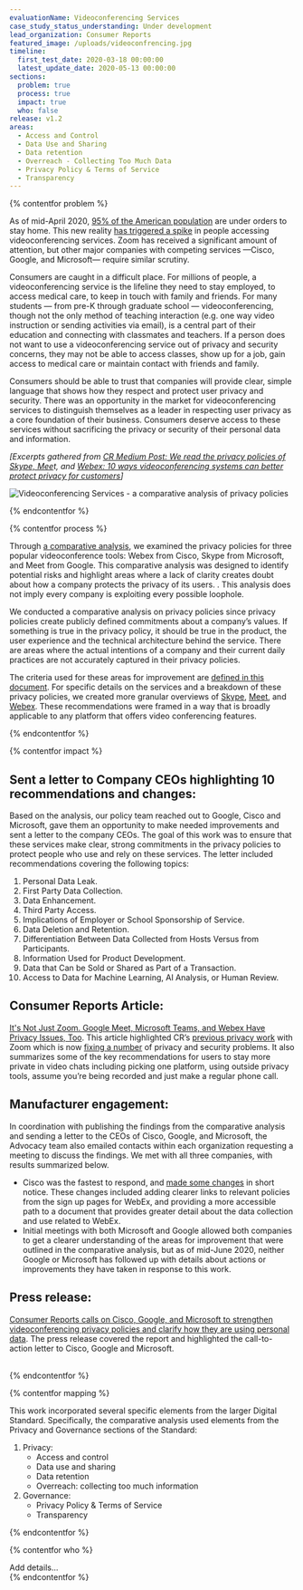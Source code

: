 ```yaml
---
evaluationName: Videoconferencing Services
case_study_status_understanding: Under development
lead_organization: Consumer Reports
featured_image: /uploads/videoconfrencing.jpg
timeline:
  first_test_date: 2020-03-18 00:00:00
  latest_update_date: 2020-05-13 00:00:00
sections:
  problem: true
  process: true
  impact: true
  who: false
release: v1.2
areas:
  - Access and Control
  - Data Use and Sharing
  - Data retention
  - Overreach - Collecting Too Much Data
  - Privacy Policy & Terms of Service
  - Transparency
---
```


{% contentfor problem %}
<div class="editable mt-3">
<p>As of mid-April 2020, <a target="_blank" rel="noopener"
href="https://www.nytimes.com/interactive/2020/us/coronavirus-stay-at-home-order.html">95%
of the American population</a> are under orders to stay home. This new
reality <a target="_blank" rel="noopener"
href="https://www.appannie.com/en/insights/market-data/video-conferencing-apps-surge-coronavirus/">has
triggered a spike</a> in people accessing videoconferencing services. Zoom
has received a significant amount of attention, but other major companies
with competing services &mdash;Cisco, Google, and Microsoft&mdash; require
similar scrutiny.</p><p>Consumers are caught in a difficult place. For
millions of people, a videoconferencing service is the lifeline they need to
stay employed, to access medical care, to keep in touch with family and
friends. For many students &mdash; from pre-K through graduate school
&mdash; videoconferencing, though not the only method of teaching
interaction (e.g. one way video instruction or sending activities via
email), is a central part of their education and connecting with classmates
and teachers. If a person does not want to use a videoconferencing service
out of privacy and security concerns, they may not be able to access
classes, show up for a job, gain access to medical care or maintain contact
with friends and family.</p><p>Consumers should be able to trust that
companies will provide clear, simple language that shows how they respect
and protect user privacy and security. There was an opportunity in the
market for videoconferencing services to distinguish themselves as a leader
in respecting user privacy as a core foundation of their business. Consumers
deserve access to these services without sacrificing the privacy or security
of their personal data and information.&nbsp;</p><p><em>[Excerpts gathered
from <a target="_blank" rel="noopener"
href="https://medium.com/cr-digital-lab/skype-meet-webex-videoconference-privacy-845bc8360fd3">CR
Medium Post: We read the privacy policies of Skype, Mee</a>t, and <a
target="_blank" rel="noopener"
href="https://medium.com/cr-digital-lab/skype-meet-webex-videoconference-privacy-845bc8360fd3">Webex:
10 ways videoconferencing systems can better protect privacy for
customers</a>]</em></p>
<p>
<img src="/uploads/mapping-01-inline.png" alt="Videoconferencing Services - a comparative analysis of privacy policies"/>
</p>
</div>
{% endcontentfor %}

{% contentfor process %}
<div class="editable mt-3">
<p>Through <a target="_blank" rel="noopener"
href="https://medium.com/cr-digital-lab/skype-meet-webex-videoconference-privacy-845bc8360fd3">a
comparative analysis</a>, we examined the privacy policies for three popular
videoconference tools: Webex from Cisco, Skype from Microsoft, and Meet from
Google. This comparative analysis was designed to identify potential risks
and highlight areas where a lack of clarity creates doubt about how a
company protects the privacy of its users. . This analysis does not imply
every company is exploiting every possible loophole.&nbsp;</p><p>We
conducted a comparative analysis on privacy policies since privacy policies
create publicly defined commitments about a company&rsquo;s values. If
something is true in the privacy policy, it should be true in the product,
the user experience and the technical architecture behind the service. There
are areas where the actual intentions of a company and their current daily
practices are not accurately captured in their privacy policies.</p><p>The
criteria used for these areas for improvement are <a target="_blank"
rel="noopener"
href="https://medium.com/cr-digital-lab/comparative-analysis-rubric-2d999ed0fa69">defined
in this document</a>. For specific details on the services and a breakdown
of these privacy policies, we created more granular overviews of <a
target="_blank" rel="noopener"
href="https://medium.com/cr-digital-lab/skype-teams-microsoft-policy-review-299bd1403c4b">Skype</a>,
<a target="_blank" rel="noopener"
href="https://medium.com/cr-digital-lab/meet-duo-hangout-google-policy-review-deae151cd773">Meet</a>,
and <a target="_blank" rel="noopener"
href="https://medium.com/cr-digital-lab/webex-cisco-policy-review-3608a1eafddf">Webex</a>.
These recommendations were framed in a way that is broadly applicable to any
platform that offers video conferencing features.&nbsp;</p>
</div>
{% endcontentfor %}

{% contentfor impact %}
<div class="editable mt-3">
<h2>Sent a letter to Company CEOs highlighting 10 recommendations and
changes:</h2><p>Based on the analysis, our policy team reached out to
Google, Cisco and Microsoft, gave them an opportunity to make needed
improvements and sent a letter to the company CEOs. The goal of this work
was to ensure that these services make clear, strong commitments in the
privacy policies to protect people who use and rely on these services. The
letter included recommendations covering the following
topics:&nbsp;</p><ol><li>Personal Data Leak.</li><li>First Party Data
Collection.</li><li>Data Enhancement.</li><li>Third Party
Access.</li><li>Implications of Employer or School Sponsorship of
Service.</li><li>Data Deletion and Retention.</li><li>Differentiation
Between Data Collected from Hosts Versus from
Participants.</li><li>Information Used for Product Development.</li><li>Data
that Can be Sold or Shared as Part of a Transaction.</li><li>Access to Data
for Machine Learning, AI Analysis, or Human Review.</li></ol><h2>Consumer
Reports Article:</h2><p><a target="_blank" rel="noopener"
href="https://www.consumerreports.org/video-conferencing-services/videoconferencing-privacy-issues-google-microsoft-webex/">It's
Not Just Zoom. Google Meet, Microsoft Teams, and Webex Have Privacy Issues,
Too</a>. This article highlighted CR&rsquo;s <a target="_blank"
rel="noopener"
href="https://www.consumerreports.org/video-conferencing-services/zoom-teleconferencing-privacy-concerns/">previous
privacy work</a> with Zoom which is now <a target="_blank" rel="noopener"
href="https://www.consumerreports.org/video-conferencing-services/zoom-updates-user-privacy-security/">fixing
a number</a> of privacy and security problems. It also summarizes some of
the key recommendations for users to stay more private in video chats
including picking one platform, using outside privacy tools, assume
you&rsquo;re being recorded and just make a regular phone
call.</p><h2>Manufacturer engagement:&nbsp;</h2><p>In coordination with
publishing the findings from the comparative analysis and sending a letter
to the CEOs of Cisco, Google, and Microsoft, the Advocacy team also emailed
contacts within each organization requesting a meeting to discuss the
findings. We met with all three companies, with results summarized
below.</p><ul><li>Cisco was the fastest to respond, and <a target="_blank"
rel="noopener"
href="https://www.consumerreports.org/video-conferencing-services/cisco-clarifies-privacy-policy-for-webex-videoconferencing/">made
some changes</a> in short notice. These changes included adding clearer
links to relevant policies from the sign up pages for WebEx, and providing a
more accessible path to a document that provides greater detail about the
data collection and use related to WebEx.</li><li>Initial meetings with both
Microsoft and Google allowed both companies to get a clearer understanding
of the areas for improvement that were outlined in the comparative analysis,
but as of mid-June 2020, neither Google or Microsoft has followed up with
details about actions or improvements they have taken in response to this
work.</li></ul><h2>Press release:</h2><p><a target="_blank" rel="noopener"
href="https://advocacy.consumerreports.org/press_release/consumer-reports-calls-on-cisco-google-and-microsoft-to-strengthen-privacy-policies-and-clarify-how-they-are-using-personal-data/">Consumer
Reports calls on Cisco, Google, and Microsoft to strengthen
videoconferencing privacy policies and clarify how they are using personal
data</a>. The press release covered the report and highlighted the
call-to-action letter to Cisco, Google and Microsoft.<br />&nbsp;</p>
</div>
{% endcontentfor %}

{% contentfor mapping %}
<div class="editable mt-3">
<p>This work incorporated several specific elements from the larger Digital
Standard. Specifically, the comparative analysis used elements from the
Privacy and Governance sections of the
Standard:</p><ol><li>Privacy:<ul><li>Access and control</li><li>Data use and
sharing</li><li>Data retention</li><li>Overreach: collecting too much
information</li></ul></li><li>Governance:<ul><li>Privacy Policy &amp; Terms
of Service</li><li>Transparency</li></ul></li></ol>
</div>
{% endcontentfor %}

{% contentfor who %}
<div class="editable mt-3">
Add details...
</div>
{% endcontentfor %}

